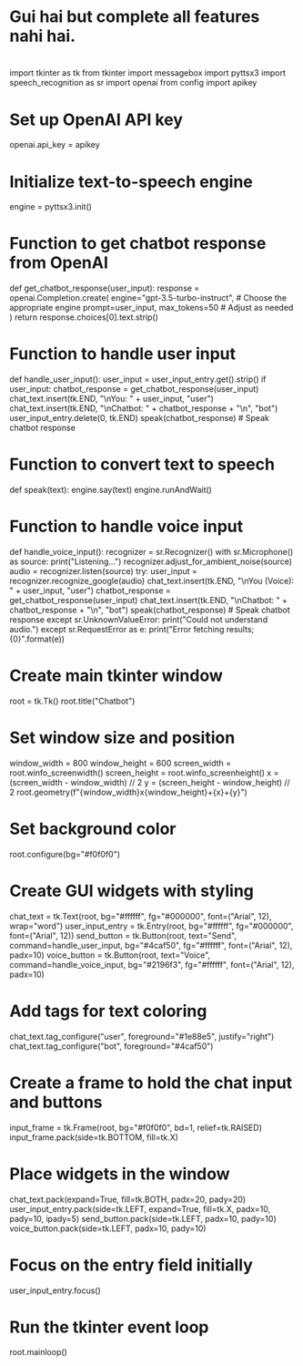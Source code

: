 #
#
# Gui hai but complete all features nahi hai.
#
#
import tkinter as tk
from tkinter import messagebox
import pyttsx3
import speech_recognition as sr
import openai
from config import apikey

# Set up OpenAI API key
openai.api_key = apikey

# Initialize text-to-speech engine
engine = pyttsx3.init()


# Function to get chatbot response from OpenAI
def get_chatbot_response(user_input):
    response = openai.Completion.create(
        engine="gpt-3.5-turbo-instruct",  # Choose the appropriate engine
        prompt=user_input,
        max_tokens=50  # Adjust as needed
    )
    return response.choices[0].text.strip()


# Function to handle user input
def handle_user_input():
    user_input = user_input_entry.get().strip()
    if user_input:
        chatbot_response = get_chatbot_response(user_input)
        chat_text.insert(tk.END, "\nYou: " + user_input, "user")
        chat_text.insert(tk.END, "\nChatbot: " + chatbot_response + "\n", "bot")
        user_input_entry.delete(0, tk.END)
        speak(chatbot_response)  # Speak chatbot response


# Function to convert text to speech
def speak(text):
    engine.say(text)
    engine.runAndWait()


# Function to handle voice input
def handle_voice_input():
    recognizer = sr.Recognizer()
    with sr.Microphone() as source:
        print("Listening...")
        recognizer.adjust_for_ambient_noise(source)
        audio = recognizer.listen(source)
    try:
        user_input = recognizer.recognize_google(audio)
        chat_text.insert(tk.END, "\nYou (Voice): " + user_input, "user")
        chatbot_response = get_chatbot_response(user_input)
        chat_text.insert(tk.END, "\nChatbot: " + chatbot_response + "\n", "bot")
        speak(chatbot_response)  # Speak chatbot response
    except sr.UnknownValueError:
        print("Could not understand audio.")
    except sr.RequestError as e:
        print("Error fetching results; {0}".format(e))


# Create main tkinter window
root = tk.Tk()
root.title("Chatbot")

# Set window size and position
window_width = 800
window_height = 600
screen_width = root.winfo_screenwidth()
screen_height = root.winfo_screenheight()
x = (screen_width - window_width) // 2
y = (screen_height - window_height) // 2
root.geometry(f"{window_width}x{window_height}+{x}+{y}")

# Set background color
root.configure(bg="#f0f0f0")

# Create GUI widgets with styling
chat_text = tk.Text(root, bg="#ffffff", fg="#000000", font=("Arial", 12), wrap="word")
user_input_entry = tk.Entry(root, bg="#ffffff", fg="#000000", font=("Arial", 12))
send_button = tk.Button(root, text="Send", command=handle_user_input, bg="#4caf50", fg="#ffffff", font=("Arial", 12),
                        padx=10)
voice_button = tk.Button(root, text="Voice", command=handle_voice_input, bg="#2196f3", fg="#ffffff", font=("Arial", 12),
                         padx=10)

# Add tags for text coloring
chat_text.tag_configure("user", foreground="#1e88e5", justify="right")
chat_text.tag_configure("bot", foreground="#4caf50")

# Create a frame to hold the chat input and buttons
input_frame = tk.Frame(root, bg="#f0f0f0", bd=1, relief=tk.RAISED)
input_frame.pack(side=tk.BOTTOM, fill=tk.X)

# Place widgets in the window
chat_text.pack(expand=True, fill=tk.BOTH, padx=20, pady=20)
user_input_entry.pack(side=tk.LEFT, expand=True, fill=tk.X, padx=10, pady=10, ipady=5)
send_button.pack(side=tk.LEFT, padx=10, pady=10)
voice_button.pack(side=tk.LEFT, padx=10, pady=10)

# Focus on the entry field initially
user_input_entry.focus()

# Run the tkinter event loop
root.mainloop()
